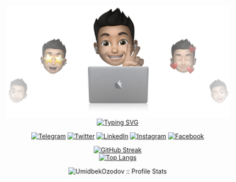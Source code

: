 <p align="center">
<img src="./umidbekozodov.png" alt="umidbekozodov"/>
<a href="https://github.com/pattisoj"><img alt="Typing SVG" src="https://readme-typing-svg.herokuapp.com?font=IBM+Plex+Sans&size=25&duration=4500&color=BCB1F7&center=true&width=500&lines=Hi,+I'm+Umidbek+Ozodov+👋;.Net+Enthusiast;Nice+to+meet+you!" /> </a> </p>

<div align="center">

<a href="https://t.me/UmidbekOzodov"><img alt="Telegram" src="https://img.shields.io/badge/telegram-gray?style=flat-square&logo=telegram"></a>
<a href="https://twitter.com/UmidbekOzodov" target="blank"><img alt="Twitter" src="https://img.shields.io/badge/twitter-gray?style=flat-square&logo=twitter"/></a>
<a href="https://www.linkedin.com/in/umidbek-ozodov-backend-dotnet/"><img alt="LinkedIn" src="https://img.shields.io/badge/LinkedIn-gray?style=flat-square&logo=linkedin"></a>
<a href="https://www.instagram.com/Ozodov_Umidbek/"><img alt="Instagram" src="https://img.shields.io/badge/instagram-gray?style=flat-square&logo=instagram"></a>
<a href="https://www.facebook.com/OzodovUmidbek1997"><img alt="Facebook" src="https://img.shields.io/badge/facebook-gray?style=flat-square&logo=facebook"></a>

[![GitHub Streak](https://streak-stats.demolab.com/?user=umidbekozodov&theme=dark)](https://github.com/umidbekozodov/)<br/>
[![Top Langs](https://github-readme-stats.vercel.app/api/top-langs/?username=umidbekozodov&text_color=ffffff&text_bold=true&title_color=e3289c&bg_color=2b213a&card_width=495px&hide=html,css)](https://github.com/umidbekozodov/)

</div>


<p align="center"><img src="https://github-readme-stats.vercel.app/api?username=UmidbekOzodov&show_icons=true&theme=synthwave" alt="UmidbekOzodov :: Profile Stats" /></p>
